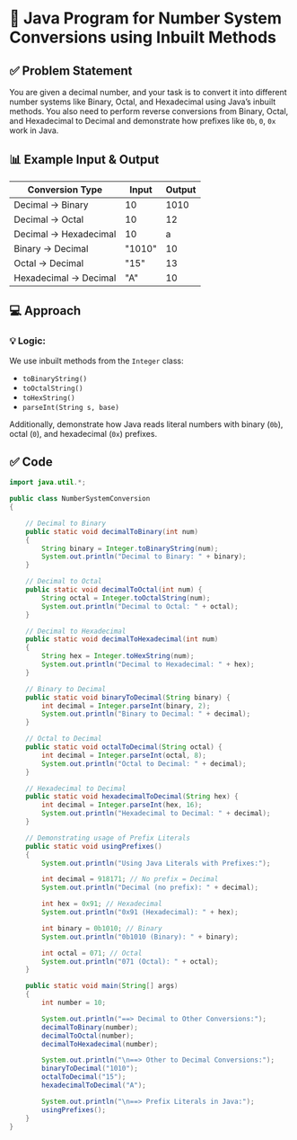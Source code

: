 # 🚀 Java Program for Number System Conversions using Inbuilt Methods

## ✅ Problem Statement
You are given a decimal number, and your task is to convert it into different number systems like Binary, Octal, and Hexadecimal using Java’s inbuilt methods. You also need to perform reverse conversions from Binary, Octal, and Hexadecimal to Decimal and demonstrate how prefixes like `0b`, `0`, `0x` work in Java.

## 📊 Example Input & Output

| Conversion Type        | Input    | Output |
|------------------------|----------|--------|
| Decimal → Binary       | 10       | 1010   |
| Decimal → Octal        | 10       | 12     |
| Decimal → Hexadecimal  | 10       | a      |
| Binary → Decimal       | "1010"   | 10     |
| Octal → Decimal        | "15"     | 13     |
| Hexadecimal → Decimal  | "A"      | 10     |

## 💻 Approach

### 💡 Logic:
We use inbuilt methods from the `Integer` class:

- `toBinaryString()`
- `toOctalString()`
- `toHexString()`
- `parseInt(String s, base)`

Additionally, demonstrate how Java reads literal numbers with binary (`0b`), octal (`0`), and hexadecimal (`0x`) prefixes.

## ✅ Code

```java
import java.util.*;

public class NumberSystemConversion 
{

    // Decimal to Binary
    public static void decimalToBinary(int num) 
    {
        String binary = Integer.toBinaryString(num);
        System.out.println("Decimal to Binary: " + binary);
    }

    // Decimal to Octal
    public static void decimalToOctal(int num) {
        String octal = Integer.toOctalString(num);
        System.out.println("Decimal to Octal: " + octal);
    }

    // Decimal to Hexadecimal
    public static void decimalToHexadecimal(int num) 
    {
        String hex = Integer.toHexString(num);
        System.out.println("Decimal to Hexadecimal: " + hex);
    }

    // Binary to Decimal
    public static void binaryToDecimal(String binary) {
        int decimal = Integer.parseInt(binary, 2);
        System.out.println("Binary to Decimal: " + decimal);
    }

    // Octal to Decimal
    public static void octalToDecimal(String octal) {
        int decimal = Integer.parseInt(octal, 8);
        System.out.println("Octal to Decimal: " + decimal);
    }

    // Hexadecimal to Decimal
    public static void hexadecimalToDecimal(String hex) {
        int decimal = Integer.parseInt(hex, 16);
        System.out.println("Hexadecimal to Decimal: " + decimal);
    }

    // Demonstrating usage of Prefix Literals
    public static void usingPrefixes() 
    {
        System.out.println("Using Java Literals with Prefixes:");

        int decimal = 918171; // No prefix = Decimal
        System.out.println("Decimal (no prefix): " + decimal);

        int hex = 0x91; // Hexadecimal
        System.out.println("0x91 (Hexadecimal): " + hex);

        int binary = 0b1010; // Binary
        System.out.println("0b1010 (Binary): " + binary);

        int octal = 071; // Octal
        System.out.println("071 (Octal): " + octal);
    }

    public static void main(String[] args)
    {
        int number = 10;

        System.out.println("==> Decimal to Other Conversions:");
        decimalToBinary(number);
        decimalToOctal(number);
        decimalToHexadecimal(number);

        System.out.println("\n==> Other to Decimal Conversions:");
        binaryToDecimal("1010");
        octalToDecimal("15");
        hexadecimalToDecimal("A");

        System.out.println("\n==> Prefix Literals in Java:");
        usingPrefixes();
    }
}
